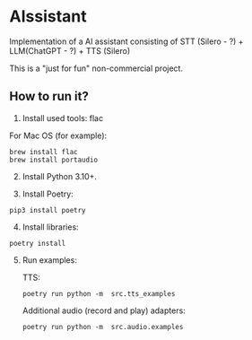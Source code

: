 # AIssistant
Implementation of a AI assistant consisting of STT (Silero - ?) + LLM(ChatGPT - ?) + TTS (Silero)

This is a "just for fun" non-commercial project.

## How to run it?
1. Install used tools: flac

For Mac OS (for example):
```commandline
brew install flac
brew install portaudio
```

2. Install Python 3.10+.

3. Install Poetry:

```commandline
pip3 install poetry
```

4. Install libraries:

```commandline
poetry install
```

5. Run examples:
    
    TTS:
    ```commandline
    poetry run python -m  src.tts_examples
    ```
   
    Additional audio (record and play) adapters:
    ```commandline
    poetry run python -m  src.audio.examples
    ```